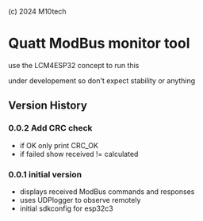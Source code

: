 (c) 2024 M10tech

# Quatt ModBus monitor tool

use the LCM4ESP32 concept to run this

under developement so don't expect stability or anything

## Version History

### 0.0.2 Add CRC check
- if OK only print CRC_OK
- if failed show received != calculated

### 0.0.1 initial version
- displays received ModBus commands and responses
- uses UDPlogger to observe remotely
- initial sdkconfig for esp32c3

